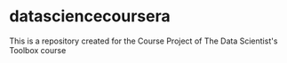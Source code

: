 # datasciencecoursera
This is a repository created for the Course Project of The Data Scientist's Toolbox course
